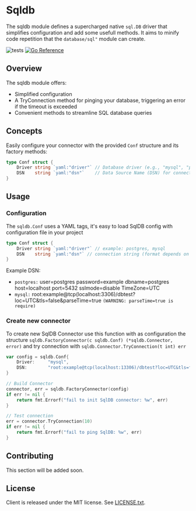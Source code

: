 # Sqldb

The sqldb module defines a supercharged native `sql.DB` driver that simplifies configuration and add some usefull methods. It aims to minify code repetition that the `database/sql"` module can create.

![tests](https://github.com/Aloe-Corporation/sqldb/actions/workflows/go.yml/badge.svg)
[![Go Reference](https://pkg.go.dev/badge/github.com/Aloe-Corporation/sqldb.svg)](https://pkg.go.dev/github.com/Aloe-Corporation/sqldb)

## Overview

The sqldb module offers:
- Simplified configuration
- A TryConnection method for pinging your database, triggering an error if the timeout is exceeded
- Convenient methods to streamline SQL database queries

## Concepts

Easily configure your connector with the provided `Conf` structure and its factory methods:

```go
type Conf struct {
	Driver string `yaml:"driver"` // Database driver (e.g., "mysql", "postgres", etc.).
	DSN    string `yaml:"dsn"`    // Data Source Name (DSN) for connecting to the database.
}
```
## Usage

### Configuration

The `sqldb.Conf` uses a YAML tags, it's easy to load SqlDB config with configuration file in your project

```go
type Conf struct {
	Driver string `yaml:"driver"` // example: postgres, mysql
	DSN    string `yaml:"dsn"` // connection string (format depends on the driver, read the associated documentation)
}
```

Example DSN:

- `postgres:` user=postgres password=example dbname=postgres host=localhost port=5432 sslmode=disable TimeZone=UTC
- `mysql:` root:example@tcp(localhost:3306)/dbtest?loc=UTC&tls=false&parseTime=true `(WARNING: parseTime=true is require)`


### Create new connector

To create new SqlDB Connector use this function with as configuration the structure `sqldb.FactoryConnector(c sqldb.Conf) (*sqldb.Connector, error)` and try connection with `sqldb.Connector.TryConnection(t int) err`

```go
var config = sqldb.Conf{
	Driver:     "mysql",
	DSN:      	"root:example@tcp(localhost:13306)/dbtest?loc=UTC&tls=false&parseTime=trueword",
}

// Build Connector
connector, err = sqldb.FactoryConnector(config)
if err != nil {
	return fmt.Errorf("fail to init SqlDB connector: %w", err)
}

// Test connection
err = connector.TryConnection(10)
if err != nil {
	return fmt.Errorf("fail to ping SqlDB: %w", err)
}

```
## Contributing

This section will be added soon.

## License

Client is released under the MIT license. See [LICENSE.txt](./LICENSE).
